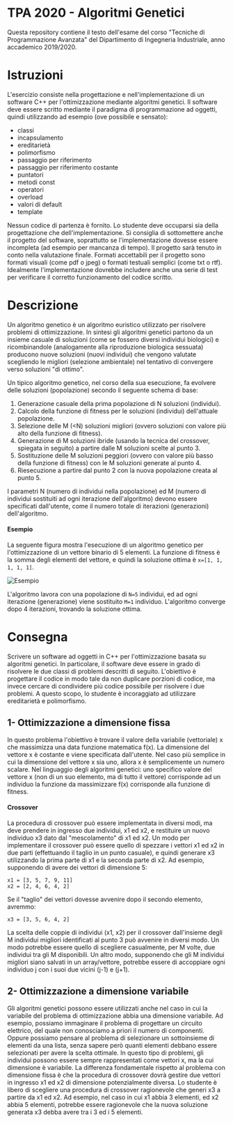 # TPA 2020 - Algoritmi Genetici
Questa repository contiene il testo dell'esame del corso "Tecniche di Programmazione Avanzata" del Dipartimento di Ingegneria Industriale, anno accademico 2019/2020.

# Istruzioni
L'esercizio consiste nella progettazione e nell'implementazione di un software C++ per l'ottimizzazione mediante algoritmi genetici. Il software deve essere scritto mediante il paradigma di programmazione ad oggetti, quindi utilizzando ad esempio (ove possibile e sensato):
 * classi
 * incapsulamento
 * ereditarietà
 * polimorfismo
 * passaggio per riferimento
 * passaggio per riferimento costante
 * puntatori
 * metodi const
 * operatori
 * overload
 * valori di default
 * template

Nessun codice di partenza è fornito. Lo studente deve occuparsi sia della progettazione che dell'implementazione. Si consiglia di sottomettere anche il progetto del software, soprattutto se l'implementazione dovesse essere incompleta (ad esempio per mancanza di tempo). Il progetto sarà tenuto in conto nella valutazione finale. Formati accettabili per il progetto sono formati visuali (come pdf o jpeg) o formati testuali semplici (come txt o rtf). Idealmente l'implementazione dovrebbe includere anche una serie di test per verificare il corretto funzionamento del codice scritto.

# Descrizione
Un algoritmo genetico è un algoritmo euristico utilizzato per risolvere problemi di ottimizzazione. In sintesi gli algoritmi genetici partono da un insieme casuale di soluzioni (come se fossero diversi individui biologici) e ricombinandole (analogamente alla riproduzione biologica sessuata) producono nuove soluzioni (nuovi individui) che vengono valutate scegliendo le migliori (selezione ambientale) nel tentativo di convergere verso soluzioni "di ottimo".

Un tipico algoritmo genetico, nel corso della sua esecuzione, fa evolvere delle soluzioni (popolazione) secondo il seguente schema di base:
1. Generazione casuale della prima popolazione di N soluzioni (individui).
2. Calcolo della funzione di fitness per le soluzioni (individui) dell'attuale popolazione.
3. Selezione delle M (<N) soluzioni migliori (ovvero soluzioni con valore più alto della funzione di fitness).
4. Generazione di M soluzioni ibride (usando la tecnica del crossover, spiegata in seguito) a partire dalle M soluzioni scelte al punto 3.
5. Sostituzione delle M soluzioni peggiori (ovvero con valore più basso della funzione di fitness) con le M soluzioni generate al punto 4.
6. Riesecuzione a partire dal punto 2 con la nuova popolazione creata al punto 5.

I parametri N (numero di individui nella popolazione) ed M (numero di individui sostituiti ad ogni iterazione dell'algoritmo) devono essere specificati dall'utente, come il numero totale di iterazioni (generazioni) dell'algoritmo.

#### Esempio
La seguente figura mostra l'esecuzione di un algoritmo genetico per l'ottimizzazione di un vettore binario di 5 elementi. 
La funzione di fitness è la somma degli elementi del vettore, e quindi la soluzione ottima è `x=[1, 1, 1, 1, 1]`.

![Esempio](https://github.com/andreadelprete/tpa2020_genetic_algorithm/blob/master/GA_esempio.png)

L'algoritmo lavora con una popolazione di `N=5` individui, ed ad ogni iterazione (generazione) viene sostituito `M=1` individuo.
L'algoritmo converge dopo 4 iterazioni, trovando la soluzione ottima.

# Consegna
Scrivere un software ad oggetti in C++ per l'ottimizzazione basata su algoritmi genetici. In particolare, il software deve essere in grado di risolvere le due classi di problemi descritti di seguito. L'obiettivo è progettare il codice in modo tale da non duplicare porzioni di codice, ma invece cercare di condividere più codice possibile per risolvere i due problemi. A questo scopo, lo studente è incoraggiato ad utilizzare ereditarietà e polimorfismo.

## 1- Ottimizzazione a dimensione fissa
In questo problema l'obiettivo è trovare il valore della variabile (vettoriale) x che massimizza una data funzione matematica f(x). La dimensione del vettore x è costante e viene specificata dall'utente. Nel caso più semplice in cui la dimensione del vettore x sia uno, allora x è semplicemente un numero scalare.
Nel linguaggio degli algoritmi genetici:
uno specifico valore del vettore x (non di un suo elemento, ma di tutto il vettore) corrisponde ad un individuo
 la funzione da massimizzare f(x) corrisponde alla funzione di fitness. 

#### Crossover
La procedura di crossover può essere implementata in diversi modi, ma deve prendere in ingresso due individui, x1 ed x2, e restituire un nuovo individuo x3 dato dal "mescolamento" di x1 ed x2. Un modo per implementare il crossover può essere quello di spezzare i vettori x1 ed x2 in due parti (effettuando il taglio in un punto casuale), e quindi generare x3 utilizzando la prima parte di x1 e la seconda parte di x2. Ad esempio, supponendo di avere dei vettori di dimensione 5:
```
x1 = [3, 5, 7, 9, 11]
x2 = [2, 4, 6, 4, 2]
```
Se il "taglio" dei vettori dovesse avvenire dopo il secondo elemento, avremmo:
```
x3 = [3, 5, 6, 4, 2]
```
La scelta delle coppie di individui (x1, x2) per il crossover dall'insieme degli M individui migliori identificati al punto 3 può avvenire in diversi modo. Un modo potrebbe essere quello di scegliere casualmente, per M volte, due individui tra gli M disponibili. Un altro modo, supponendo che gli M individui migliori siano salvati in un array/vettore, potrebbe essere di accoppiare ogni individuo j con i suoi due vicini (j-1) e (j+1).

## 2- Ottimizzazione a dimensione variabile
Gli algoritmi genetici possono essere utilizzati anche nel caso in cui la variabile del problema di ottimizzazione abbia una dimensione variabile. Ad esempio, possiamo immaginare il problema di progettare un circuito elettrico, del quale non conosciamo a priori il numero di componenti. Oppure possiamo pensare al problema di selezionare un sottoinsieme di elementi da una lista, senza sapere però quanti elementi debbano essere selezionati per avere la scelta ottimale.
In questo tipo di problemi, gli individui possono essere sempre rappresentati come vettori x, ma la cui dimensione è variabile. La differenza fondamentale rispetto al problema con dimensione fissa è che la procedura di crossover dovrà gestire due vettori in ingresso x1 ed x2 di dimensione potenzialmente diversa. Lo studente è libero di scegliere una procedura di crossover ragionevole che generi x3 a partire da x1 ed x2. Ad esempio, nel caso in cui x1 abbia 3 elementi, ed x2 abbia 5 elementi, potrebbe essere ragionevole che la nuova soluzione generata x3 debba avere tra i 3 ed i 5 elementi. 

